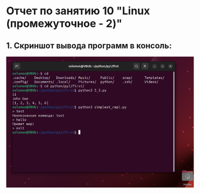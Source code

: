 ﻿# Отчет по занятию 10 "Linux (промежуточное - 2)"

## __1. Скриншот вывода программ в консоль:__
![](https://github.com/xSolomon/py1/blob/main/py1_10/linux_console_out.jpg)